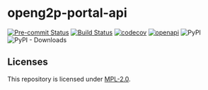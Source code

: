# openg2p-portal-api
[![Pre-commit Status](https://github.com/OpenG2P/openg2p-portal-api/actions/workflows/pre-commit.yml/badge.svg?branch=develop)](https://github.com/OpenG2P/openg2p-portal-api/actions/workflows/pre-commit.yml?query=branch%3Adevelop)
[![Build Status](https://github.com/OpenG2P/openg2p-portal-api/actions/workflows/test.yml/badge.svg?branch=develop)](https://github.com/OpenG2P/openg2p-portal-api/actions/workflows/test.yml?query=branch%3Adevelop)
[![codecov](https://codecov.io/gh/OpenG2P/openg2p-portal-api/branch/develop/graph/badge.svg)](https://codecov.io/gh/OpenG2P/openg2p-portal-api)
[![openapi](https://img.shields.io/badge/open--API-swagger-brightgreen)](https://validator.swagger.io/?url=https://raw.githubusercontent.com/OpenG2P/openg2p-portal-api/develop/api-docs/generated/openapi.json)
![PyPI](https://img.shields.io/pypi/v/openg2p-portal-api?label=pypi%20package)
![PyPI - Downloads](https://img.shields.io/pypi/dm/openg2p-portal-api)



## Licenses

This repository is licensed under [MPL-2.0](LICENSE).
